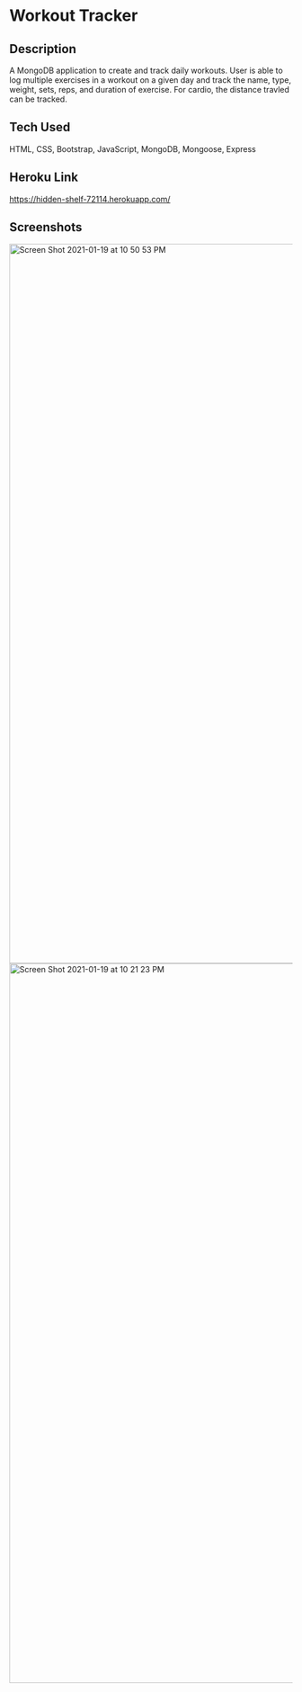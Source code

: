 # Workout Tracker

## Description

A MongoDB application to create and track daily workouts. User is able to log multiple exercises in a workout on a given day and track the name, type, weight, sets, reps, and duration of exercise. For cardio, the distance travled can be tracked.

## Tech Used

HTML, CSS, Bootstrap, JavaScript, MongoDB, Mongoose, Express

## Heroku Link

https://hidden-shelf-72114.herokuapp.com/

## Screenshots

<img width="1280" alt="Screen Shot 2021-01-19 at 10 50 53 PM" src="https://user-images.githubusercontent.com/70185995/105124771-d802cd80-5aa8-11eb-9e2c-904d5698d244.png">
<img width="1280" alt="Screen Shot 2021-01-19 at 10 21 23 PM" src="https://user-images.githubusercontent.com/70185995/105122747-ca4b4900-5aa4-11eb-9bf7-3313881399cc.png">
